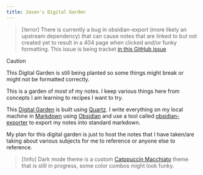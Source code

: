 ```yaml
---
title: Jason's Digital Garden
---
```


> [!error]
> There is currently a bug in obsidian-export (more likely an upstream dependency) that can cause notes that are linked to but not created yet to result in a 404 page when clicked and/or funky formatting. This issue is being tracket [in this GitHub issue](https://github.com/zoni/obsidian-export/issues/267)

> [!caution]
> This Digital Garden is still being planted so some things might break or might not be formatted correctly.

This is a garden of _most_ of my notes. I keep various things here from concepts I am learning to recipes I want to try.

This [Digital Garden]() is built using [Quartz](). I write everything on my local machine in [Markdown]() using [Obsidian]() and use a tool called [obsidian-exporter](https://github.com/zoni/obsidian-export) to export my notes into standard markdown.

My plan for this digital garden is just to host the notes that I have taken/are taking about various subjects for me to reference or anyone else to reference.

> [!info]
> Dark mode theme is a custom [Catppuccin Macchiato](https://github.com/catppuccin/catppuccin) theme that is still in progress, some color combos might look funky.
